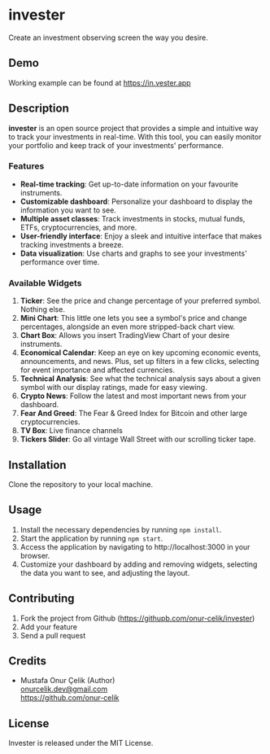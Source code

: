 # invester
Create an investment observing screen the way you desire.

## Demo
Working example can be found at https://in.vester.app
## Description
**invester** is an open source project that provides a simple and intuitive way to track your investments in real-time. With this tool, you can easily monitor your portfolio and keep track of your investments' performance.

### Features
- **Real-time tracking**: Get up-to-date information on your favourite instruments.
- **Customizable dashboard**: Personalize your dashboard to display the information you want to see.
- **Multiple asset classes**: Track investments in stocks, mutual funds, ETFs, cryptocurrencies, and more.
- **User-friendly interface**: Enjoy a sleek and intuitive interface that makes tracking investments a breeze.
- **Data visualization**: Use charts and graphs to see your investments' performance over time.

### Available Widgets
1. **Ticker**: See the price and change percentage of your preferred symbol. Nothing else.
2. **Mini Chart**: This little one lets you see a symbol's price and change percentages, alongside an even more stripped-back chart view.
3. **Chart Box**: Allows you insert TradingView Chart of your desire instruments.
4. **Economical Calendar**: Keep an eye on key upcoming economic events, announcements, and news. Plus, set up filters in a few clicks, selecting for event importance and affected currencies.
5. **Technical Analysis**: See what the technical analysis says about a given symbol with our display ratings, made for easy viewing.
6. **Crypto News**: Follow the latest and most important news from your dashboard.
7. **Fear And Greed**: The Fear & Greed Index for Bitcoin and other large cryptocurrencies.
8. **TV Box**: Live finance channels
9. **Tickers Slider**: Go all vintage Wall Street with our scrolling ticker tape.
## Installation
Clone the repository to your local machine.
## Usage
1. Install the necessary dependencies by running `npm install`.  
2. Start the application by running `npm start`.  
3. Access the application by navigating to http://localhost:3000 in your browser.
4. Customize your dashboard by adding and removing widgets, selecting the data you want to see, and adjusting the layout.

## Contributing
1. Fork the project from Github (https://githupb.com/onur-celik/invester)
2. Add your feature
3. Send a pull request
## Credits
- Mustafa Onur Çelik (Author)  
onurcelik.dev@gmail.com  
https://github.com/onur-celik  

## License
Invester is released under the MIT License. 